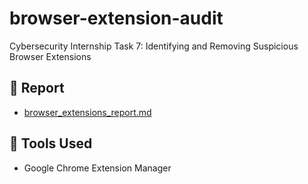 # browser-extension-audit
Cybersecurity Internship Task 7: Identifying and Removing Suspicious Browser Extensions

## 📄 Report
- [browser_extensions_report.md](browser_extensions_report.md)

## 🔧 Tools Used
- Google Chrome Extension Manager

